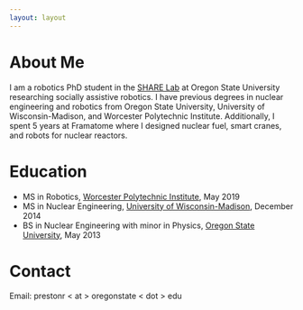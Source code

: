 ```yaml
---
layout: layout
---
```


# About Me
I am a robotics PhD student in the [SHARE Lab](https://osusharelab.com/) at Oregon State University researching socially assistive robotics. I have previous degrees in nuclear engineering and robotics from Oregon State University, University of Wisconsin-Madison, and Worcester Polytechnic Institute. Additionally, I spent 5 years at Framatome where I designed nuclear fuel, smart cranes, and robots for nuclear reactors.

# Education

 - MS in Robotics, [Worcester Polytechnic Institute](https://www.wpi.edu/), May 2019
 - MS in Nuclear Engineering, [University of Wisconsin-Madison](https://www.wisc.edu/), December 2014
 - BS in Nuclear Engineering with minor in Physics, [Oregon State University](https://ne.oregonstate.edu/), May 2013

# Contact

Email: prestonr < at > oregonstate < dot > edu

